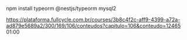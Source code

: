 npm install typeorm @nestjs/typeorm mysql2

https://plataforma.fullcycle.com.br/courses/3b8c4f2c-aff9-4399-a72a-ad879e5689a2/300/169/106/conteudos?capitulo=106&conteudo=12465 01:00
